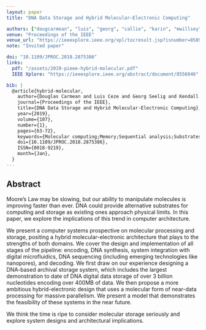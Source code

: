 ```yaml
---
layout: paper
title: "DNA Data Storage and Hybrid Molecular–Electronic Computing"

authors: ["dougcarmean", "luis", "georg", "callie", "karin", "mwillsey"]
venue: "Proceedings of the IEEE"
venue_url: "https://ieeexplore.ieee.org/xpl/tocresult.jsp?isnumber=8589029"
note: "Invited paper"

doi: "10.1109/JPROC.2018.2875386"
links:
  pdf: "/assets/2019-pieee-hybrid-molecular.pdf"
  IEEE Xplore: "https://ieeexplore.ieee.org/abstract/document/8556046"

bib: |
  @article{hybrid-molecular,
    author={Douglas Carmean and Luis Ceze and Georg Seelig and Kendall Stewart and Karin Strauss and Max Willsey},
    journal={Proceedings of the IEEE},
    title={DNA Data Storage and Hybrid Molecular-Electronic Computing},
    year={2019},
    volume={107},
    number={1},
    pages={63-72},
    keywords={Molecular computing;Memory;Sequential analysis;Substrates;Computer architecture;Market research;Computational modeling;Data storage systems;Future computer architectures;molecular data storage and computing},
    doi={10.1109/JPROC.2018.2875386},
    ISSN={0018-9219},
    month={Jan},
  }
---
```


## Abstract

Moore’s Law may be slowing, but our ability to manipulate molecules is
improving faster than ever. DNA could provide alternative substrates
for computing and storage as existing ones approach physical
limits. In this paper, we explore the implications of this trend in
computer architecture.

We present a computer systems prospective on molecular processing and
storage, positing a hybrid molecular-electronic architecture that
plays to the strengths of both domains. We cover the design and
implementation of all stages of the pipeline: encoding, DNA synthesis,
system integration with digital microfluidics, DNA sequencing
(including emerging technologies like nanopores), and decoding. We
first draw on our experience designing a DNA-based archival storage
system, which includes the largest demonstration to date of DNA
digital data storage of over 3 billion nucleotides encoding over 400MB
of data. We then propose a more ambitious hybrid-electronic design
that uses a molecular form of near-data processing for massive
parallelism. We present a model that demonstrates the feasibility of
these systems in the near future.

We think the time is ripe to consider molecular storage seriously
and explore system designs and architectural implications.
